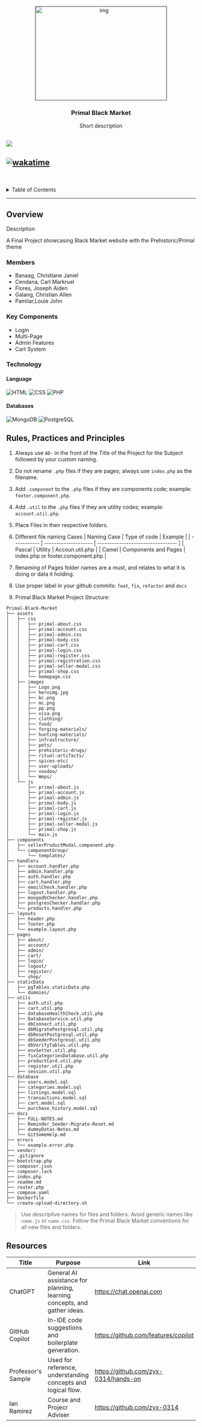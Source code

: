 <a name="readme-top">

<br/>

<br />
<div align="center">
  <a href="">
    <img src="assets\images\logo_arcc.png" alt="img" width="350" height="250">
  </a>
  <h3 align="center">Primal Black Market</h3>
</div>
<div align="center">
    Short description
</div>

<br />

![](https://visit-counter.vercel.app/counter.png?page=necrokochou/Primal-Black-Market)

[![wakatime](https://wakatime.com/badge/github/necrokochou/Primal-Black-Market.svg)](https://wakatime.com/badge/github/necrokochou/Primal-Black-Market)
---

<br />
<br />

<details>
  <summary>Table of Contents</summary>
  <ol>
    <li>
      <a href="#overview">Overview</a>
      <ol>
        <li>
          <a href="#key-components">Key Components</a>
        </li>
        <li>
          <a href="#technology">Technology</a>
        </li>
      </ol>
    </li>
    <li>
      <a href="#rule,-practices-and-principles">Rules, Practices and Principles</a>
    </li>
  </ol>
</details>

---

## Overview

Description

A Final Project showcasing Black Market website with the Prehistoric/Primal theme

### Members

- Banaag, Christiane Janiel
- Cendana, Carl Markruel
- Flores, Joseph Aiden
- Galang, Christian Allen
- Pamilar,Louie John

### Key Components

- Login
- Multi-Page
- Admin Features
- Cart System

### Technology


#### Language
![HTML](https://img.shields.io/badge/HTML-E34F26?style=for-the-badge&logo=html5&logoColor=white)
![CSS](https://img.shields.io/badge/CSS-1572B6?style=for-the-badge&logo=css3&logoColor=white)
![PHP](https://img.shields.io/badge/PHP-777BB4?style=for-the-badge&logo=php&logoColor=white)


#### Databases
![MongoDB](https://img.shields.io/badge/MongoDB-47A248?style=for-the-badge&logo=mongodb&logoColor=white)
![PostgreSQL](https://img.shields.io/badge/PostgreSQL-336791?style=for-the-badge&logo=postgresql&logoColor=white)


## Rules, Practices and Principles

<!-- Do not Change this -->

1. Always use `AD-` in the front of the Title of the Project for the Subject followed by your custom naming.
2. Do not rename `.php` files if they are pages; always use `index.php` as the filename.
3. Add `.component` to the `.php` files if they are components code; example: `footer.component.php`.
4. Add `.util` to the `.php` files if they are utility codes; example: `account.util.php`.
5. Place Files in their respective folders.
6. Different file naming Cases
   | Naming Case | Type of code         | Example                           |
   | ----------- | -------------------- | --------------------------------- |
   | Pascal      | Utility              | Accoun.util.php                   |
   | Camel       | Components and Pages | index.php or footer.component.php |
8. Renaming of Pages folder names are a must, and relates to what it is doing or data it holding.
9. Use proper label in your github commits: `feat`, `fix`, `refactor` and `docs`

10. Primal Black Market Project Structure:

```
Primal-Black-Market
├── assets
│   ├── css
│   │   ├── primal-about.css
│   │   ├── primal-account.css
│   │   ├── primal-admin.css
│   │   ├── primal-body.css
│   │   ├── primal-cart.css
│   │   ├── primal-login.css
│   │   ├── primal-register.css
│   │   ├── primal-registration.css
│   │   ├── primal-seller-modal.css
│   │   ├── primal-shop.css
│   │   └── homepage.css
│   ├── images
│   │   ├── Logo.png
│   │   ├── heroimg.jpg
│   │   ├── bc.png
│   │   ├── mc.png
│   │   ├── pp.png
│   │   ├── visa.png
│   │   ├── clothing/
│   │   ├── food/
│   │   ├── forging-materials/
│   │   ├── hunting-materials/
│   │   ├── infrastructure/
│   │   ├── pets/
│   │   ├── prehistoric-drugs/
│   │   ├── ritual-artifacts/
│   │   ├── spices-etc/
│   │   ├── user-uploads/
│   │   ├── voodoo/
│   │   └── Weps/
│   └── js
│       ├── primal-about.js
│       ├── primal-account.js
│       ├── primal-admin.js
│       ├── primal-body.js
│       ├── primal-cart.js
│       ├── primal-login.js
│       ├── primal-register.js
│       ├── primal-seller-modal.js
│       ├── primal-shop.js
│       └── main.js
├── components
│   ├── sellerProductModal.component.php
│   └── componentGroup/
│       └── templates/
├── handlers
│   ├── account.handler.php
│   ├── admin.handler.php
│   ├── auth.handler.php
│   ├── cart.handler.php
│   ├── emailCheck.handler.php
│   ├── logout.handler.php
│   ├── mongodbChecker.handler.php
│   ├── postgresChecker.handler.php
│   └── products.handler.php
├── layouts
│   ├── header.php
│   ├── footer.php
│   └── example.layout.php
├── pages
│   ├── about/
│   ├── account/
│   ├── admin/
│   ├── cart/
│   ├── login/
│   ├── logout/
│   ├── register/
│   └── shop/
├── staticData
│   ├── pgTables.staticData.php
│   └── dummies/
├── utils
│   ├── auth.util.php
│   ├── cart.util.php
│   ├── databaseHealthCheck.util.php
│   ├── DatabaseService.util.php
│   ├── dbConnect.util.php
│   ├── dbMigratePostgresql.util.php
│   ├── dbResetPostgresql.util.php
│   ├── dbSeederPostgresql.util.php
│   ├── dbVerifyTables.util.php
│   ├── envSetter.util.php
│   ├── fixCategoriesDatabase.util.php
│   ├── productCard.util.php
│   ├── register.util.php
│   ├── session.util.php
├── database
│   ├── users.model.sql
│   ├── categories.model.sql
│   ├── listings.model.sql
│   ├── transactions.model.sql
│   ├── cart.model.sql
│   └── purchase_history.model.sql
├── docs
│   ├── FULL-NOTES.md
│   ├── Reminder_Seeder-Migrate-Reset.md
│   ├── dummyDatas-Notes.md
│   └── GitSomeHelp.md
├── errors
│   └── example.error.php
├── vendor/
├── .gitignore
├── bootstrap.php
├── composer.json
├── composer.lock
├── index.php
├── readme.md
├── router.php
├── compose.yaml
├── Dockerfile
└── create-upload-directory.sh
```
> Use descriptive names for files and folders. Avoid generic names like `name.js` or `name.css`. Follow the Primal Black Market conventions for all new files and folders.

## Resources

| Title        | Purpose                                                                       | Link          |
| ------------ | ----------------------------------------------------------------------------- | ------------- |
| ChatGPT | General AI assistance for planning, learning concepts, and gather ideas. | https://chat.openai.com |
| GitHub Copilot | In-IDE code suggestions and boilerplate generation. | https://github.com/features/copilot |
| Professor's Sample | Used for reference, understanding concepts and logical flow. | https://github.com/zyx-0314/hands-on |
| Ian Ramirez | Course and Projecr Adviser | https://github.com/zyx-0314 |
